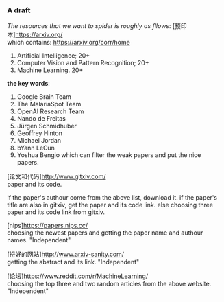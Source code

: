 ### A draft
*The resources that we want to spider is roughly as fllows*:
[预印本]https://arxiv.org/<br />
which contains:
<https://arxiv.org/corr/home> <br/>
1. Artificial Intelligence; 20+
2. Computer Vision and Pattern Recognition; 20+
3. Machine Learning. 20+

__the key words__:

1. Google Brain Team 
2. The MalariaSpot Team 
3. OpenAI Research Team 
4. Nando de Freitas 
5. Jürgen Schmidhuber 
6. Geoffrey Hinton 
7. Michael Jordan 
8. bYann LeCun 
9. Yoshua Bengio 
which can filter the weak papers and put the nice papers.

[论文和代码]http://www.gitxiv.com/<br />
paper and its code.

if the paper's authour come from the above list, download it.
if the paper's title are also in gitxiv, get the paper and its code link.
else choosing three paper and its code link from gitxiv.


[nips]https://papers.nips.cc/<br />
choosing the newest papers and getting the paper name and authour names. "Independent"

[捋好的网站]http://www.arxiv-sanity.com/<br />
getting the abstract and its link. "Independent"

[论坛]https://www.reddit.com/r/MachineLearning/<br />
choosing the top three and two random articles from the above website. "Independent"








